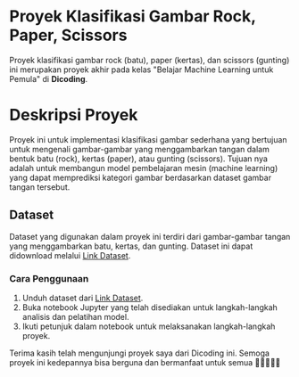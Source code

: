 # Proyek Klasifikasi Gambar Rock, Paper, Scissors #
Proyek klasifikasi gambar rock (batu), paper (kertas), dan scissors (gunting) ini merupakan proyek akhir pada kelas "Belajar Machine Learning untuk Pemula" di **Dicoding**.

# Deskripsi Proyek

Proyek ini untuk implementasi klasifikasi gambar sederhana yang bertujuan untuk mengenali gambar-gambar yang menggambarkan tangan dalam bentuk batu (rock), kertas (paper), atau gunting (scissors). Tujuan nya adalah untuk membangun model pembelajaran mesin (machine learning) yang dapat memprediksi kategori gambar berdasarkan dataset gambar tangan tersebut.

## Dataset

Dataset yang digunakan dalam proyek ini terdiri dari gambar-gambar tangan yang menggambarkan batu, kertas, dan gunting. Dataset ini dapat didownload melalui [Link Dataset](https://github.com/dicodingacademy/assets/releases/download/release/rockpaperscissors.zip).

### Cara Penggunaan

1. Unduh dataset dari [Link Dataset](https://github.com/dicodingacademy/assets/releases/download/release/rockpaperscissors.zip).
2. Buka notebook Jupyter yang telah disediakan untuk langkah-langkah analisis dan pelatihan model.
3. Ikuti petunjuk dalam notebook untuk melaksanakan langkah-langkah proyek.

Terima kasih telah mengunjungi proyek saya dari Dicoding ini. Semoga proyek ini kedepannya bisa berguna dan bermanfaat untuk semua 🙏🏻👨🏻‍🚀
